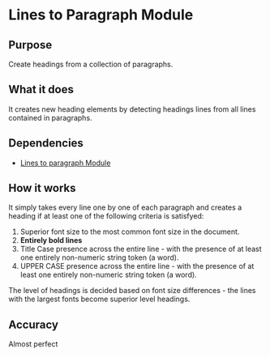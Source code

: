 # Lines to Paragraph Module

## Purpose

Create headings from a collection of paragraphs.

## What it does

It creates new heading elements by detecting headings lines from all lines contained in paragraphs.

## Dependencies

- [Lines to paragraph Module](../LinesToParagraphModule/README.md)

## How it works

It simply takes every line one by one of each paragraph and creates a heading if at least one of the following criteria is satisfyed:

1.  Superior font size to the most common font size in the document.
2.  **Entirely bold lines**
3.  Title Case presence across the entire line - with the presence of at least one entirely non-numeric string token (a word).
4.  UPPER CASE presence across the entire line - with the presence of at least one entirely non-numeric string token (a word).

The level of headings is decided based on font size differences - the lines with the largest fonts become superior level headings.

## Accuracy

Almost perfect
